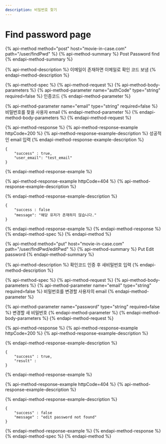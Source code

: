 ```yaml
---
description: 비밀번호 찾기
---
```


# Find password page

{% api-method method="post" host="movie-in-case.com" path="/user/findPwd" %}
{% api-method-summary %}
Post Password find
{% endapi-method-summary %}

{% api-method-description %}
이메일이 존재하면 이메일로 확인 코드 보냄
{% endapi-method-description %}

{% api-method-spec %}
{% api-method-request %}
{% api-method-body-parameters %}
{% api-method-parameter name="authCode" type="string" required=false %}
인증코드
{% endapi-method-parameter %}

{% api-method-parameter name="email" type="string" required=false %}
비밀번호를 찾을 사용자 email
{% endapi-method-parameter %}
{% endapi-method-body-parameters %}
{% endapi-method-request %}

{% api-method-response %}
{% api-method-response-example httpCode=200 %}
{% api-method-response-example-description %}
성공적인 email 입력
{% endapi-method-response-example-description %}

```
{    
    "success" : true,   
    "user_email": "test_email"    
}
```
{% endapi-method-response-example %}

{% api-method-response-example httpCode=404 %}
{% api-method-response-example-description %}

{% endapi-method-response-example-description %}

```
{    
    "success : false
    "message": "해당 유저가 존재하지 않습니다."    
}
```
{% endapi-method-response-example %}
{% endapi-method-response %}
{% endapi-method-spec %}
{% endapi-method %}

{% api-method method="put" host="movie-in-case.com" path="/user/findPwd/editPwd" %}
{% api-method-summary %}
Put Edit password
{% endapi-method-summary %}

{% api-method-description %}
확인코드 인증 후 새비밀번호 입력
{% endapi-method-description %}

{% api-method-spec %}
{% api-method-request %}
{% api-method-body-parameters %}
{% api-method-parameter name="email" type="string" required=false %}
비밀번호를 변경할 사용자의 email
{% endapi-method-parameter %}

{% api-method-parameter name="password" type="string" required=false %}
변경할 새 비밀번호
{% endapi-method-parameter %}
{% endapi-method-body-parameters %}
{% endapi-method-request %}

{% api-method-response %}
{% api-method-response-example httpCode=200 %}
{% api-method-response-example-description %}

{% endapi-method-response-example-description %}

```
{    
    "success" : true,
    "result" :    
}
```
{% endapi-method-response-example %}

{% api-method-response-example httpCode=404 %}
{% api-method-response-example-description %}

{% endapi-method-response-example-description %}

```
{    
    "success" : false
    "message" : "edit password not found"    
}
```
{% endapi-method-response-example %}
{% endapi-method-response %}
{% endapi-method-spec %}
{% endapi-method %}



